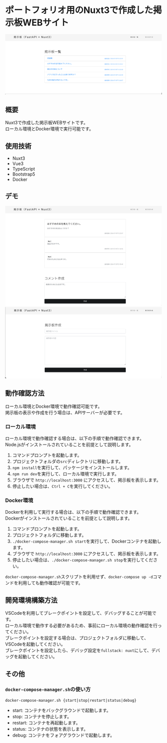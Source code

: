 # ポートフォリオ用のNuxt3で作成した掲示板WEBサイト

![サイトのイメージ画像](images/ReadmeSiteImage.png)

## 概要

Nuxt3で作成した掲示板WEBサイトです。  
ローカル環境とDocker環境で実行可能です。

## 使用技術

- Nuxt3
- Vue3
- TypeScript
- Bootstrap5
- Docker

## デモ

![掲示板詳細画面の画像](images/ReadmeForumDetailImage.png)
![掲示板作成画面の画像](images/ReadmeForumAddImage.png)

## 動作確認方法

ローカル環境とDocker環境で動作確認可能です。  
掲示板の表示や作成を行う場合は、APIサーバーが必要です。

### ローカル環境

ローカル環境で動作確認する場合は、以下の手順で動作確認できます。  
Node.jsがインストールされていることを前提として説明します。

1. コマンドプロンプトを起動します。
2. プロジェクトフォルダの`src`ディレクトリに移動します。
3. `npm install`を実行して、パッケージをインストールします。
4. `npm run dev`を実行して、ローカル環境で実行します。
5. ブラウザで `http://localhost:3000` にアクセスして、掲示板を表示します。
6. 停止したい場合は、`Ctrl + C`を実行してください。

### Docker環境

Dockerを利用して実行する場合は、以下の手順で動作確認できます。  
Dockerがインストールされていることを前提として説明します。

1. コマンドプロンプトを起動します。
2. プロジェクトフォルダに移動します。
3. `./docker-compose-manager.sh start`を実行して、Dockerコンテナを起動します。
4. ブラウザで `http://localhost:3000` にアクセスして、掲示板を表示します。
5. 停止したい場合は、`./docker-compose-manager.sh stop`を実行してください。

`docker-compose-manager.sh`スクリプトを利用せず、`docker-compose up -d`コマンドを利用しても動作確認が可能です。

## 開発環境構築方法

VSCodeを利用してブレークポイントを設定して、デバッグすることが可能です。  
ローカル環境で動作する必要があるため、事前にローカル環境の動作確認を行ってください。  
ブレークポイントを設定する場合は、プロジェクトフォルダに移動して、VSCodeを起動してください。  
ブレークポイントを設定したら、デバッグ設定を`fullstack: nuxt`にして、デバッグを起動してください。  

## その他

### `docker-compose-manager.sh`の使い方

```shell
docker-compose-manager.sh {start|stop|restart|status|debug}
```

- start: コンテナをバックグラウンドで起動します。
- stop: コンテナを停止します。
- restart: コンテナを再起動します。
- status: コンテナの状態を表示します。
- debug: コンテナをフォアグラウンドで起動します。
